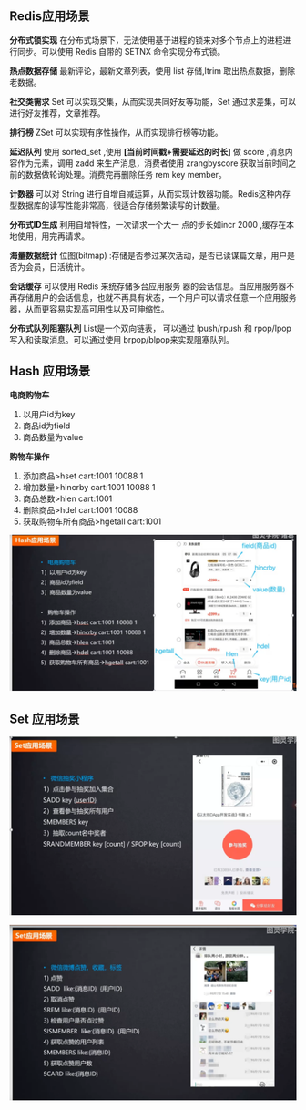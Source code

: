 ## Redis应用场景

**分布式锁实现**
在分布式场景下，无法使用基于进程的锁来对多个节点上的进程进行同步。可以使用 Redis 自带的 SETNX 命令实现分布式锁。

**热点数据存储**
最新评论，最新文章列表，使用 list 存储,ltrim 取出热点数据，删除老数据。

**社交类需求**
Set 可以实现交集，从而实现共同好友等功能，Set 通过求差集，可以进行好友推荐，文章推荐。

**排行榜**
ZSet 可以实现有序性操作，从而实现排行榜等功能。

**延迟队列**
使用 sorted_set ,使用 **[当前时间戳+需要延迟的时长]** 做 score ,消息内容作为元素，调用 zadd 来生产消息，消费者使用 zrangbyscore 获取当前时间之前的数据做轮询处理。消费完再删除任务 rem key member。

**计数器**
可以对 String 进行自增自减运算，从而实现计数器功能。Redis这种内存型数据库的读写性能非常高，很适合存储频繁读写的计数量。

**分布式ID生成**
利用自增特性，一次请求一个大一 点的步长如incr 2000 ,缓存在本地使用，用完再请求。

**海量数据统计**
位图(bitmap) :存储是否参过某次活动，是否已读谋篇文章，用户是否为会员，日活统计。 

**会话缓存**
可以使用 Redis 来统存储多台应用服务 器的会话信息。当应用服务器不再存储用户的会话信息，也就不再具有状态，一个用户可以请求任意一个应用服务器，从而更容易实现高可用性以及可伸缩性。

**分布式队列阻塞队列**
List是一个双向链表， 可以通过 lpush/rpush 和 rpop/lpop 写入和读取消息。可以通过使用 brpop/blpop来实现阻塞队列。





## Hash 应用场景

**电商购物车**
1) 以用户id为key 
2) 商品id为field
3) 商品数量为value

**购物车操作**
1) 添加商品>hset cart:1001 10088 1
2) 增加数量>hincrby cart:1001 10088 1
3) 商品总数>hlen cart:1001
4) 删除商品>hdel cart:1001 10088
5) 获取购物车所有商品>hgetall cart:1001

![redis_hash](../../assets/Cache/redis_hash.png)



## Set 应用场景

![redis_set](../../assets/Cache/redis_set.png)

![redis_set_01](../../assets/Cache/redis_set_01.png)